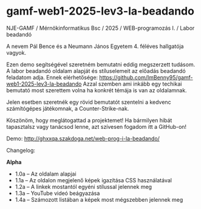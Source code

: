 # gamf-web1-2025-lev3-la-beadando

NJE-GAMF / Mérnökinformatikus Bsc / 2025 / WEB-programozás I. / Labor beadandó

A nevem Pál Bence és a Neumann János Egyetem 4. féléves hallgatója vagyok.

Ezen demo segítségével szeretném bemutatni eddig megszerzett tudásom.
A labor beadandó oldalam alapját és stíluselemeit az előadás beadandó feladatom adja.
Ennek elérhetősége: https://github.com/ImBenny95/gamf-web1-2025-lev3-la-beadando
Azzal szemben ami inkább egy techikai bemutató most szerettem volna ha konkrét témája is van az oldalamnak.

Jelen esetben szeretnék egy rövid bemutatót szentelni a kedvenc számítógépes játékomnak, a Counter-Strike-nak.

Köszönöm, hogy meglátogattad a projektemet! Ha bármilyen hibát tapasztalsz vagy tanácsod lenne,
azt szívesen fogadom itt a GitHub-on!

Demo: http://ghxxqa.szakdoga.net/web-prog-i-la-beadando/

Changelog:

**Alpha**

- 1.0a – Az oldalam alapjai
- 1.1a – Az oldalon megjelenő képek igazítása CSS használatával
- 1.2a – A linkek mostantól egyéni stílussal jelennek meg
- 1.3a – YouTube videó beágyazása
- 1.4a – Számozott listában a képek most mégszebben jelennek meg